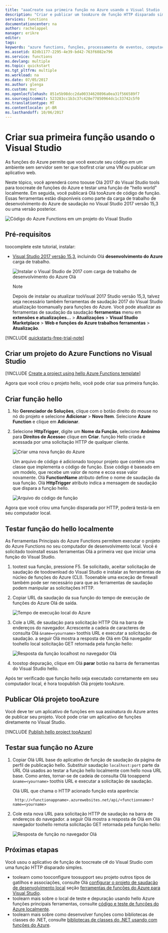 ```yaml
---
title: "aaaCreate sua primeira função no Azure usando o Visual Studio | Microsoft Docs"
description: "Criar e publicar um tooAzure de função HTTP disparado simple usando ferramentas de funções do Azure para Visual Studio."
services: functions
documentationcenter: na
author: rachelappel
manager: erikre
editor: 
tags: 
keywords: "azure functions, funções, processamento de eventos, computação, arquitetura sem servidor"
ms.assetid: 82db1177-2295-4e39-bd42-763f6082e796
ms.service: functions
ms.devlang: multiple
ms.topic: quickstart
ms.tgt_pltfrm: multiple
ms.workload: na
ms.date: 07/05/2017
ms.author: glenga
ms.custom: mvc
ms.openlocfilehash: 851e5b98dcc2da00334620896a0ea31f566589f7
ms.sourcegitcommit: 523283cc1b3c37c428e77850964dc1c33742c5f0
ms.translationtype: MT
ms.contentlocale: pt-BR
ms.lasthandoff: 10/06/2017
---
```

# <a name="create-your-first-function-using-visual-studio"></a>Criar sua primeira função usando o Visual Studio

As funções do Azure permite que você execute seu código em um ambiente sem servidor sem ter que toofirst criar uma VM ou publicar um aplicativo web.

Neste tópico, você aprenderá como toouse Olá 2017 do Visual Studio tools para toocreate de funções do Azure e testar uma função de "hello world" localmente. Em seguida, você publicará Olá tooAzure de código de função. Essas ferramentas estão disponíveis como parte da carga de trabalho de desenvolvimento do Azure de saudação no Visual Studio 2017 versão 15,3 ou uma versão posterior.

![Código do Azure Functions em um projeto do Visual Studio](./media/functions-create-your-first-function-visual-studio/functions-vstools-intro.png)

## <a name="prerequisites"></a>Pré-requisitos

toocomplete este tutorial, instalar:

* [Visual Studio 2017 versão 15,3](https://www.visualstudio.com/vs/preview/), incluindo Olá **desenvolvimento do Azure** carga de trabalho.

    ![Instalar o Visual Studio de 2017 com carga de trabalho de desenvolvimento do Azure Olá](./media/functions-create-your-first-function-visual-studio/functions-vs-workloads.png)
    
    >[!NOTE]  
    Depois de instalar ou atualizar tooVisual 2017 Studio versão 15,3, talvez seja necessário também ferramentas de saudação 2017 do Visual Studio atualização toomanually para funções do Azure. Você pode atualizar as ferramentas de saudação da saudação **ferramentas** menu em **extensões e atualizações...**   >  **Atualizações** > **Visual Studio Marketplace** > **Web e funções do Azure trabalhos ferramentas**  >  **Atualização**. 

[!INCLUDE [quickstarts-free-trial-note](../../includes/quickstarts-free-trial-note.md)] 

## <a name="create-an-azure-functions-project-in-visual-studio"></a>Criar um projeto do Azure Functions no Visual Studio

[!INCLUDE [Create a project using hello Azure Functions template](../../includes/functions-vstools-create.md)]

Agora que você criou o projeto hello, você pode criar sua primeira função.

## <a name="create-hello-function"></a>Criar função hello

1. No **Gerenciador de Soluções**, clique com o botão direito do mouse no nó do projeto e selecione **Adicionar** > **Novo Item**. Selecione **Azure Function** e clique em **Adicionar**.

2. Selecione **HttpTrigger**, digite um **Nome da Função**, selecione **Anônimo** para **Direitos de Acesso**e clique em **Criar**. função Hello criada é acessada por uma solicitação HTTP de qualquer cliente. 

    ![Criar uma nova função do Azure](./media/functions-create-your-first-function-visual-studio/functions-vstools-add-new-function-2.png)

    Um arquivo de código é adicionado tooyour projeto que contém uma classe que implementa o código de função. Esse código é baseado em um modelo, que recebe um valor de nome e ecoa esse valor novamente. Olá **FunctionName** atributo define o nome de saudação da sua função. Olá **HttpTrigger** atributo indica a mensagem de saudação que dispara a função hello. 

    ![Arquivo do código de função](./media/functions-create-your-first-function-visual-studio/functions-code-page.png)

Agora que você criou uma função disparada por HTTP, poderá testá-la em seu computador local.

## <a name="test-hello-function-locally"></a>Testar função do hello localmente

As Ferramentas Principais do Azure Functions permitem executar o projeto do Azure Functions no seu computador de desenvolvimento local. Você é solicitado tooinstall essas ferramentas Olá a primeira vez que iniciar uma função do Visual Studio.  

1. tootest sua função, pressione F5. Se solicitado, aceitar solicitação de saudação de toodownload do Visual Studio e instalar as ferramentas de núcleo de funções do Azure (CLI).  Tooenable uma exceção de firewall também pode ser necessário para que as ferramentas de saudação podem manipular as solicitações HTTP.

2. Copiar URL da saudação da sua função do tempo de execução de funções do Azure Olá de saída.  

    ![Tempo de execução local do Azure](./media/functions-create-your-first-function-visual-studio/functions-vstools-f5.png)

3. Cole a URL de saudação para solicitação HTTP Olá na barra de endereços do navegador. Acrescente a cadeia de caracteres de consulta Olá `&name=<yourname>` toothis URL e executar a solicitação de saudação. a seguir Olá mostra a resposta de Olá em Olá navegador toohello local solicitação GET retornada pela função hello: 

    ![Resposta da função localhost no navegador Olá](./media/functions-create-your-first-function-visual-studio/functions-test-local-browser.png)

4. toostop depuração, clique em Olá **parar** botão na barra de ferramentas do Visual Studio hello.

Após ter verificado que função hello seja executado corretamente em seu computador local, é hora toopublish Olá projeto tooAzure.

## <a name="publish-hello-project-tooazure"></a>Publicar Olá projeto tooAzure

Você deve ter um aplicativo de funções em sua assinatura do Azure antes de publicar seu projeto. Você pode criar um aplicativo de funções diretamente no Visual Studio.

[!INCLUDE [Publish hello project tooAzure](../../includes/functions-vstools-publish.md)]

## <a name="test-your-function-in-azure"></a>Testar sua função no Azure

1. Copiar Olá URL base do aplicativo de função de saudação da página de perfil de publicação hello. Substituir saudação `localhost:port` parte da URL Olá usados ao testar a função hello localmente com hello nova URL base. Como antes, tornar-se de cadeia de consulta Olá tooappend `&name=<yourname>` toothis URL e executar a solicitação de saudação.

    Olá URL que chama o HTTP acionado função esta aparência:

        http://<functionappname>.azurewebsites.net/api/<functionname>?name=<yourname> 

2. Cole esta nova URL para solicitação HTTP de saudação na barra de endereços do navegador. a seguir Olá mostra a resposta de Olá em Olá navegador toohello remota solicitação GET retornada pela função hello: 

    ![Resposta de função no navegador Olá](./media/functions-create-your-first-function-visual-studio/functions-test-remote-browser.png)
 
## <a name="next-steps"></a>Próximas etapas

Você usou o aplicativo de função de toocreate c# do Visual Studio com uma função HTTP disparado simples. 

+ toolearn como tooconfigure toosupport seu projeto outros tipos de gatilhos e associações, consulte Olá [configurar o projeto de saudação de desenvolvimento local](functions-develop-vs.md#configure-the-project-for-local-development) seção [ferramentas de funções do Azure para Visual Studio](functions-develop-vs.md).
+ toolearn mais sobre o local de teste e depuração usando hello Azure funções principais ferramentas, consulte [código e teste de funções do Azure localmente](functions-run-local.md). 
+ toolearn mais sobre como desenvolver funções como bibliotecas de classes do .NET, consulte [bibliotecas de classes do .NET usando com funções do Azure](functions-dotnet-class-library.md). 

